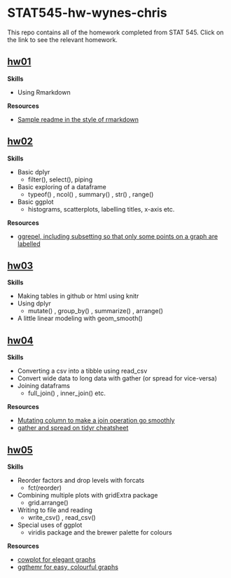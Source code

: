 # STAT545-hw-wynes-chris

This repo contains all of the homework completed from STAT 545. Click on the link to see the relevant homework.

## [hw01](https://github.com/swynes/STAT545-hw01-wynes-chris)
  **Skills**
  - Using Rmarkdown
  
  **Resources**
  - [Sample readme in the style of rmarkdown](https://raw.githubusercontent.com/STAT545-UBC/STAT545-UBC.github.io/master/hw01_sample_readme.md)

## [hw02](https://github.com/swynes/STAT545-hw-wynes-chris/tree/master/hw02)

  **Skills**
  - Basic dplyr
    + filter(), select(), piping
  - Basic exploring of a dataframe
    + typeof() , ncol() , summary() , str() , range()
  - Basic ggplot
    + histograms, scatterplots, labelling titles, x-axis etc.
    
   **Resources**
   - [ggrepel, including subsetting so that only some points on a graph are labelled](https://cran.r-project.org/web/packages/ggrepel/vignettes/ggrepel.html)

## [hw03](https://github.com/swynes/STAT545-hw-wynes-chris/tree/master/hw03)
   
  **Skills**
  - Making tables in github or html using knitr
  - Using dplyr
    + mutate() , group_by() , summarize() , arrange()
  - A little linear modeling with geom_smooth()

## [hw04](https://github.com/swynes/STAT545-hw-wynes-chris/tree/master/hw04)
  
  **Skills**
  - Converting a csv into a tibble using read_csv
  - Convert wide data to long data with gather (or spread for vice-versa)
  - Joining dataframs
    + full_join() , inner_join() etc.

  **Resources**
  - [Mutating column to make a join operation go smoothly](https://stackoverflow.com/questions/43126096/change-select-columns-from-character-to-integers)
  - [gather and spread on tidyr cheatsheet](https://stackoverflow.com/questions/43126096/change-select-columns-from-character-to-integers)



## [hw05](https://github.com/swynes/STAT545-hw-wynes-chris/tree/master/hw05)
 
 **Skills**
  - Reorder factors and drop levels with forcats
    + fct(reorder)
  - Combining multiple plots with gridExtra package 
    + grid.arrange()
  - Writing to file and reading
    + write_csv() , read_csv()
  - Special uses of ggplot
      + viridis package and the brewer palette for colours
          
  **Resources**  
  - [cowplot for elegant graphs](https://cran.r-project.org/web/packages/cowplot/vignettes/introduction.html)
  - [ggthemr for easy, colourful graphs](https://www.rdocumentation.org/packages/ggthemr/versions/1.1.0)
